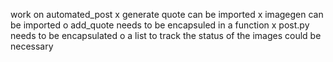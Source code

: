 work on automated_post
x generate quote can be imported
x imagegen can be imported
o add_quote needs to be encapsuled in a function
x post.py needs to be encapsulated
o a list to track the status of the images could be necessary
